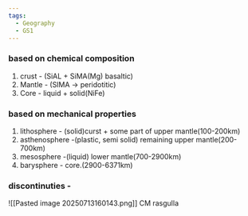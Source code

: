 ```yaml
---
tags:
  - Geography
  - GS1
---
```

### based on chemical composition
1. crust - (SiAL + SiMA(Mg) basaltic)
2. Mantle - (SIMA -> peridotitic)
3. Core - liquid + solid(NiFe)

### based on mechanical properties
1. lithosphere - (solid)curst + some part of upper mantle(100-200km)
2. asthenosphere -(plastic, semi solid) remaining upper mantle(200-700km)
3. mesosphere -(liquid) lower mantle(700-2900km)
4. barysphere - core.(2900-6371km)
### discontinuties - 
![[Pasted image 20250713160143.png]]
CM rasgulla